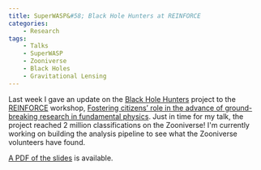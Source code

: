 ```yaml
---
title: SuperWASP&#58; Black Hole Hunters at REINFORCE
categories:
    - Research
tags:
    - Talks
    - SuperWASP
    - Zooniverse
    - Black Holes
    - Gravitational Lensing
---
```


Last week I gave an update on the [Black Hole Hunters](https://www.zooniverse.org/projects/hughdickinson/superwasp-black-hole-hunters) project to the [REINFORCE](https://reinforceeu.eu/) workshop, [Fostering citizens’ role in the advance of ground-breaking research in fundamental physics](https://indico.ego-gw.it/event/467/). Just in time for my talk, the project reached 2 million classifications on the Zooniverse! I'm currently working on building the analysis pipeline to see what the Zooniverse volunteers have found.

[A PDF of the slides](/assets/slides/2022-reinforce-bhh.pdf) is available.